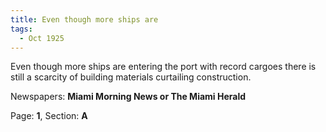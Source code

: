 ```yaml
---  
title: Even though more ships are  
tags:  
  - Oct 1925  
---  
```

  
Even though more ships are entering the port with record cargoes there is still a scarcity of building materials curtailing construction.  
  
Newspapers: **Miami Morning News or The Miami Herald**  
  
Page: **1**, Section: **A** 
